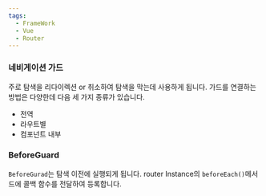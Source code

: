 ```yaml
---
tags:
  - FrameWork
  - Vue
  - Router
---
```

### 네비게이션 가드
주로 탐색을 리다이렉션 or 취소하여 탐색을 막는데 사용하게 됩니다.
가드를 연결하는 방법은 다양한데 다음 세 가지 종류가 있습니다.
* 전역
* 라우트별
* 컴포넌트 내부

### BeforeGuard
`BeforeGurad`는 탐색 이전에 실행되게 됩니다.
router Instance의 `beforeEach()`메서드에 콜백 함수를 전달하여 등록합니다.
